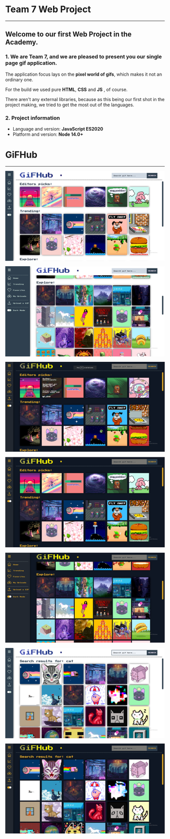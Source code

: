 # Team 7 Web Project

---

## Welcome to our first Web Project in the Academy.

### 1. We are Team 7, and we are pleased to present you our single page gif application.

The application focus lays on the **pixel world of gifs**, which makes it not an ordinary one.

For the build we used pure **HTML**, **CSS** and **JS** , of course.

There aren't any external libraries, because as this being our first shot in the project making, we tried to get the most out of the languages.

### 2. Project information

- Language and version: **JavaScript ES2020**
- Platform and version: **Node 14.0+**

# GiFHub

---

![](markdown-images/img-1.png)

![](markdown-images/img-2.png)

![](markdown-images/img-3.png)

![](markdown-images/img-4.png)

![](markdown-images/img-5.png)

![](markdown-images/img-6.png)

![](markdown-images/img-7.png)
